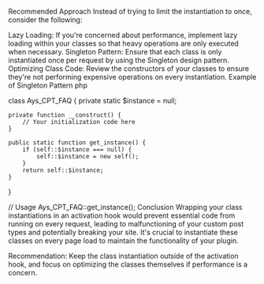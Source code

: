 Recommended Approach
Instead of trying to limit the instantiation to once, consider the following:

Lazy Loading: If you're concerned about performance, implement lazy loading within your classes so that heavy operations are only executed when necessary.
Singleton Pattern: Ensure that each class is only instantiated once per request by using the Singleton design pattern.
Optimizing Class Code: Review the constructors of your classes to ensure they're not performing expensive operations on every instantiation.
Example of Singleton Pattern
php

class Ays_CPT_FAQ {
private static $instance = null;

    private function __construct() {
        // Your initialization code here
    }

    public static function get_instance() {
        if (self::$instance === null) {
            self::$instance = new self();
        }
        return self::$instance;
    }

}

// Usage
Ays_CPT_FAQ::get_instance();
Conclusion
Wrapping your class instantiations in an activation hook would prevent essential code from running on every request, leading to malfunctioning of your custom post types and potentially breaking your site. It's crucial to instantiate these classes on every page load to maintain the functionality of your plugin.

Recommendation: Keep the class instantiation outside of the activation hook, and focus on optimizing the classes themselves if performance is a concern.
